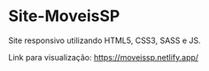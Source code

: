 # Site-MoveisSP
Site responsivo utilizando HTML5, CSS3, SASS e JS.


Link para visualização: https://moveissp.netlify.app/
